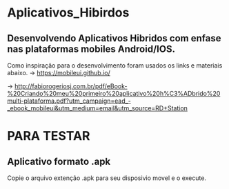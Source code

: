 # Aplicativos_Hibirdos
Desenvolvendo Aplicativos Hibridos com enfase nas plataformas mobiles Android/IOS.
------------------------------------------
Como inspiração para o desenvolvimento foram usados os links e materiais abaixo.
  -> https://mobileui.github.io/
  
  -> http://fabiorogeriosj.com.br/pdf/eBook-%20Criando%20meu%20primeiro%20aplicativo%20h%C3%ADbrido%20multi-plataforma.pdf?utm_campaign=ead_-_ebook_mobileui&utm_medium=email&utm_source=RD+Station

# PARA TESTAR
Aplicativo formato .apk
------------------------------------------
Copie o arquivo extenção .apk para seu disposivio movel e o execute.
